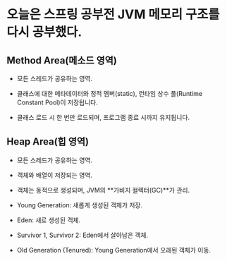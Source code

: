 # 오늘은 스프링 공부전 JVM 메모리 구조를 다시 공부했다.

## Method Area(메소드 영역)

- 모든 스레드가 공유하는 영역.

- 클래스에 대한 메타데이터와 정적 멤버(static), 런타임 상수 풀(Runtime Constant Pool)이 저장됩니다.

- 클래스 로드 시 한 번만 로드되며, 프로그램 종료 시까지 유지됩니다.

## Heap Area(힙 영역)

- 모든 스레드가 공유하는 영역.

- 객체와 배열이 저장되는 영역.

- 객체는 동적으로 생성되며, JVM의 **가비지 컬렉터(GC)**가 관리.

- Young Generation: 새롭게 생성된 객체가 저장.
- Eden: 새로 생성된 객체.
- Survivor 1, Survivor 2: Eden에서 살아남은 객체.
- Old Generation (Tenured): Young Generation에서 오래된 객체가 이동.
